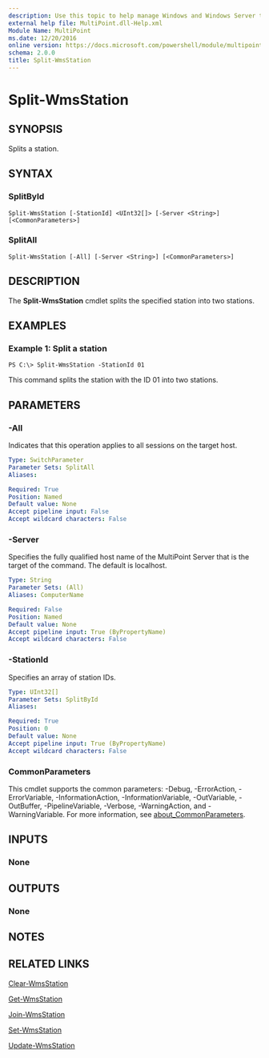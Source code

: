 ```yaml
---
description: Use this topic to help manage Windows and Windows Server technologies with Windows PowerShell.
external help file: MultiPoint.dll-Help.xml
Module Name: MultiPoint
ms.date: 12/20/2016
online version: https://docs.microsoft.com/powershell/module/multipoint/split-wmsstation?view=windowsserver2016-ps&wt.mc_id=ps-gethelp
schema: 2.0.0
title: Split-WmsStation
---
```


# Split-WmsStation

## SYNOPSIS
Splits a station.

## SYNTAX

### SplitById
```
Split-WmsStation [-StationId] <UInt32[]> [-Server <String>] [<CommonParameters>]
```

### SplitAll
```
Split-WmsStation [-All] [-Server <String>] [<CommonParameters>]
```

## DESCRIPTION
The **Split-WmsStation** cmdlet splits the specified station into two stations.

## EXAMPLES

### Example 1: Split a station
```
PS C:\> Split-WmsStation -StationId 01
```

This command splits the station with the ID 01 into two stations.

## PARAMETERS

### -All
Indicates that this operation applies to all sessions on the target host.

```yaml
Type: SwitchParameter
Parameter Sets: SplitAll
Aliases: 

Required: True
Position: Named
Default value: None
Accept pipeline input: False
Accept wildcard characters: False
```

### -Server
Specifies the fully qualified host name of the MultiPoint Server that is the target of the command.
The default is localhost.

```yaml
Type: String
Parameter Sets: (All)
Aliases: ComputerName

Required: False
Position: Named
Default value: None
Accept pipeline input: True (ByPropertyName)
Accept wildcard characters: False
```

### -StationId
Specifies an array of station IDs.

```yaml
Type: UInt32[]
Parameter Sets: SplitById
Aliases: 

Required: True
Position: 0
Default value: None
Accept pipeline input: True (ByPropertyName)
Accept wildcard characters: False
```

### CommonParameters
This cmdlet supports the common parameters: -Debug, -ErrorAction, -ErrorVariable, -InformationAction, -InformationVariable, -OutVariable, -OutBuffer, -PipelineVariable, -Verbose, -WarningAction, and -WarningVariable. For more information, see [about_CommonParameters](https://go.microsoft.com/fwlink/?LinkID=113216).

## INPUTS

### None

## OUTPUTS

### None

## NOTES

## RELATED LINKS

[Clear-WmsStation](./Clear-WmsStation.md)

[Get-WmsStation](./Get-WmsStation.md)

[Join-WmsStation](./Join-WmsStation.md)

[Set-WmsStation](./Set-WmsStation.md)

[Update-WmsStation](./Update-WmsStation.md)

